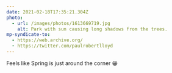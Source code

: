 ```yaml
---
date: 2021-02-18T17:35:21.304Z
photo:
  - url: /images/photos/1613669719.jpg
    alt: Park with sun causing long shadows from the trees.
mp-syndicate-to:
  - https://web.archive.org/
  - https://twitter.com/paulrobertlloyd
---
```

Feels like Spring is just around the corner 😀

